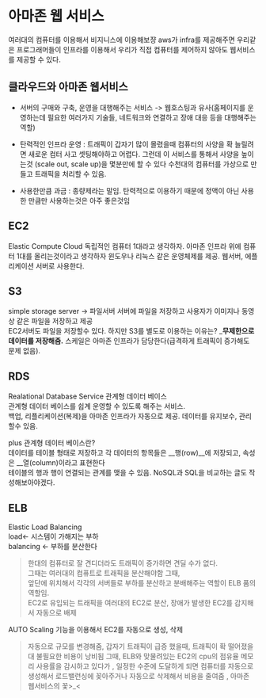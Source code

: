 아마존 웹 서비스
=============
여러대의 컴퓨터를 이용해서 비지니스에 이용해보쟝
aws가 infra를 제공해주면 우리같은 프로그래머들이 인프라를 이용해서 우리가 직접 컴퓨터를 제어하지 않아도 웹서비스를 제공할 수 있다.  

## 클라우드와 아마존 웹서비스

- 서버의 구매와 구축, 운영을 대행해주는 서비스 -> 
웹호스팅과 유사(홈페이지를 운영하는데 필요한 여러가지 기술들, 네트워크와 연결하고 장애 대응 등을 대행해주는 역할)

- 탄력적인 인프라 운영 : 트래픽이 갑자기 많이 몰렸을때 컴퓨터의 사양을 확 늘릴려면 새로운 컴터 사고 셋팅해야하고 어렵다. 그런데 이 서비스를 통해서 사양을 높이는것 (scale out, scale up)을 몇분만에 할 수 있다 수천대의 컴퓨터를 가상으로 만들고 트래픽을 처리할 수 있음.  
- 사용한만큼 과금 : 종량제라는 말임. 탄력적으로 이용하기 때문에 정액이 아닌 사용한 만큼만 사용하는것은 아주 좋은것임


## EC2
Elastic Compute Cloud
독립적인 컴퓨터 1대라고 생각하자. 아마존 인프라 위에 컴퓨터 1대를 올리는것이라고 생각하자
윈도우나 리눅스 같은 운영체제를 제공. 웹서버, 에플리케이션 서버로 사용한다.  

## S3
simple storage server -> 파일서버
서버에 파일을 저장하고 사용자가 이미지나 동영상 같은 파일을 저장하고 제공  
EC2서버도 파일을 저장할수 있다. 하지만 S3를 별도로 이용하는 이유는?
___무제한으로 데이터를 저장해줌.__ 스케일은 아마존 인프라가 담당한다(급격하게 트래픽이 증가해도 문제 없음).

## RDS
Realational Database Service  관계형 데이터 베이스  
관계형 데이터 베이스를 쉽계 운영할 수 있도록 해주는 서비스.  
백업, 리플리케이션(복제)을 아마존 인프라가 자동으로 제공. 데이터를 유지보수, 관리 할수 있음.  

plus 관계형 데이터 베이스란?  
데이터를 테이블 형태로 저장하고 각 데이터의 항목들은 __행(row)__에 저장되고, 속성은 __열(column)이라고 표현한다  
테이블의 행과 행이 연결되는 관계를 맺을 수 있음.
NoSQL과 SQL을 비교하는 글도 작성해보아야겠다. 

## ELB
Elastic Load Balancing  
load<- 시스템이 가해지는 부하  
balancing <- 부하를 분산한다
>한대의 컴퓨터로 잘 견디더라도 트래픽이 증가하면 견딜 수가 없다.  
그때는 여러대의 컴퓨트로 트래픽을 분산해야함  그때,  
앞단에 위치해서 각각의 서버들로 부하를 분산하고 분배해주는 역할이 ELB 품의 역할임.   
EC2로 유입되는 트래픽을 여러대의 EC2로 분산, 장애가 발생한 EC2를 감지해서 자동으로 배제   
>
AUTO Scaling 기능을 이용해서 EC2를 자동으로 생성, 삭제 
> 자동으로 규모를 변경해줌, 갑자기 트래픽이 급증 했을때, 트래픽이 확 떨어졌을대 불필요한 비용이 낭비됨 그때, ELB와 맞물려있는 EC2의 cpu의 점유율 메모리 사용률을 감시하고 있다가 , 일정한 수준에 도달하게 되면 컴퓨터를 자동으로 생성해서 로드밸런싱에 꽂아주거나 자동으로 삭제해서 비용을 줄여줌
> , 아마존 웹서비스의 꽃>_<
